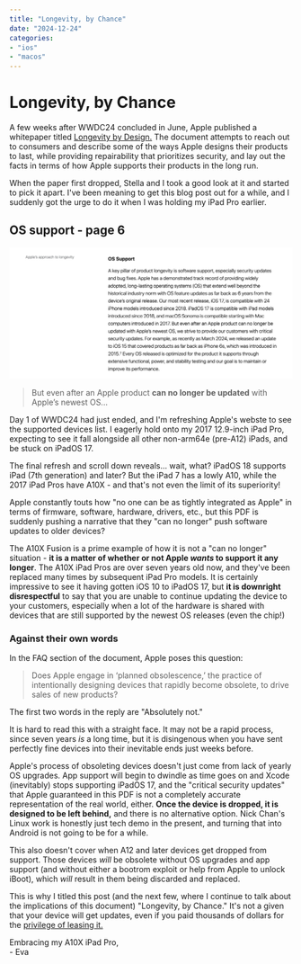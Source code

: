 ```yaml
---
title: "Longevity, by Chance"
date: "2024-12-24"
categories:
- "ios"
- "macos"
---
```


# Longevity, by Chance

A few weeks after WWDC24 concluded in June, Apple published a whitepaper titled [Longevity by Design.](https://support.apple.com/content/dam/edam/applecare/images/en_US/otherassets/programs/Longevity_by_Design.pdf) The document attempts to reach out to consumers and describe some of the ways Apple designs their products to last, while providing repairability that prioritizes security, and lay out the facts in terms of how Apple supports their products in the long run.

When the paper first dropped, Stella and I took a good look at it and started to pick it apart. I've been meaning to get this blog post out for a while, and I suddenly got the urge to do it when I was holding my iPad Pro earlier.

## OS support - page 6

![](../../../../images/2024/12/12-24-loc-1.png)

> But even after an Apple product **can no longer be updated** with Apple’s newest OS...

Day 1 of WWDC24 had just ended, and I'm refreshing Apple's webste to see the supported devices list. I eagerly hold onto my 2017 12.9-inch iPad Pro, expecting to see it fall alongside all other non-arm64e (pre-A12) iPads, and be stuck on iPadOS 17.

The final refresh and scroll down reveals... wait, what? iPadOS 18 supports iPad (7th generation) and later? But the iPad 7 has a lowly A10, while the 2017 iPad Pros have A10X - and that's not even the limit of its superiority!

Apple constantly touts how "no one can be as tightly integrated as Apple" in terms of firmware, software, hardware, drivers, etc., but this PDF is suddenly pushing a narrative that they "can no longer" push software updates to older devices?

The A10X Fusion is a prime example of how it is not a "can no longer" situation - **it is a matter of whether or not Apple *wants* to support it any longer**. The A10X iPad Pros are over seven years old now, and they've been replaced many times by subsequent iPad Pro models. It is certainly impressive to see it having gotten iOS 10 to iPadOS 17, but **it is downright disrespectful** to say that you are unable to continue updating the device to your customers, especially when a lot of the hardware is shared with devices that are still supported by the newest OS releases (even the chip!)

### Against their own words

In the FAQ section of the document, Apple poses this question:
> Does Apple engage in ‘planned obsolescence,’ the practice of intentionally designing devices that rapidly become obsolete, to drive sales of new products?

The first two words in the reply are "Absolutely not."

It is hard to read this with a straight face. It may not be a rapid process, since seven years *is* a long time, but it is disingenous when you have sent perfectly fine devices into their inevitable ends just weeks before.

Apple's process of obsoleting devices doesn't just come from lack of yearly OS upgrades. App support will begin to dwindle as time goes on and Xcode (inevitably) stops supporting iPadOS 17, and the "critical security updates" that Apple guaranteed in this PDF is not a completely accurate representation of the real world, either. **Once the device is dropped, it is designed to be left behind,** and there is no alternative option. Nick Chan's Linux work is honestly just tech demo in the present, and turning that into Android is not going to be for a while.

This also doesn't cover when A12 and later devices get dropped from support. Those devices *will* be obsolete without OS upgrades and app support (and without either a bootrom exploit or help from Apple to unlock iBoot), which *will* result in them being discarded and replaced.

This is why I titled this post (and the next few, where I continue to talk about the implications of this document) "Longevity, by Chance." It's not a given that your device will get updates, even if you paid thousands of dollars for the [privilege of leasing it.](http://blog.crystall1ne.dev/posts/2024/12/18/deactivating-after-life.html#a-license-not-a-purchase)

Embracing my A10X iPad Pro,  
\- Eva